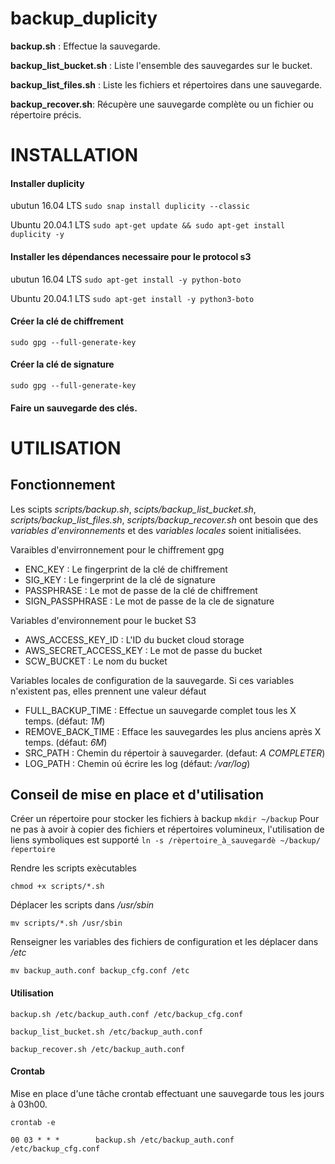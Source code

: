 # backup_duplicity


**backup.sh** : Effectue la sauvegarde.

**backup_list_bucket.sh** : Liste l'ensemble des sauvegardes sur le bucket.

**backup_list_files.sh** : Liste les fichiers et répertoires dans une sauvegarde.

**backup_recover.sh**: Récupère une sauvegarde complète ou un fichier ou répertoire précis.


# INSTALLATION

#### Installer duplicity
ubutun 16.04 LTS
`sudo snap install duplicity --classic`
	
Ubuntu 20.04.1 LTS
`sudo apt-get update && sudo apt-get install duplicity -y`

#### Installer les dépendances necessaire pour le protocol s3

ubutun 16.04 LTS
`sudo apt-get install -y python-boto`

Ubuntu 20.04.1 LTS
`sudo apt-get install -y python3-boto`

#### Créer la clé de chiffrement
  `sudo gpg --full-generate-key`

#### Créer la clé de signature
  `sudo gpg --full-generate-key`

#### Faire un sauvegarde des clés.



# UTILISATION

## Fonctionnement

Les scipts *scripts/backup.sh*, *scipts/backup_list_bucket.sh*, *scripts/backup_list_files.sh*, *scripts/backup_recover.sh* ont besoin que des *variables d'environnements* et des *variables locales* soient initialisées.

Varaibles d'envirronnement pour le chiffrement gpg

* ENC_KEY : Le fingerprint de la clé de chiffrement
* SIG_KEY : Le fingerprint de la clé de signature
* PASSPHRASE : Le mot de passe de la clé de chiffrement
* SIGN_PASSPHRASE : Le mot de passe de la cle de signature

Variables d'environnement pour le bucket S3
* AWS_ACCESS_KEY_ID : L'ID du bucket cloud storage
* AWS_SECRET_ACCESS_KEY : Le mot de passe du bucket
* SCW_BUCKET : Le nom du bucket

Variables locales de configuration de la sauvegarde.
Si ces variables n'existent pas, elles prennent une valeur défaut
* FULL_BACKUP_TIME : Effectue un sauvegarde complet tous les X temps. (défaut: *1M*)
* REMOVE_BACK_TIME : Efface les sauvegardes les plus anciens après X temps. (défaut: *6M*)
* SRC_PATH : Chemin du répertoir à sauvegarder. (defaut: *A COMPLETER*)
* LOG_PATH : Chemin oú écrire les log (défaut: */var/log*)







## Conseil de mise en place et d'utilisation

Créer un répertoire pour stocker les fichiers à backup
`mkdir ~/backup`
Pour ne pas à avoir à copier des fichiers et répertoires volumineux, l'utilisation de liens symboliques est supporté
`ln -s /rèpertoire_à_sauvegardè ~/backup/ŕepertoire`

Rendre les scripts exècutables 

`chmod +x scripts/*.sh `

Déplacer les scripts dans */usr/sbin*

`mv scripts/*.sh /usr/sbin`

Renseigner les variables des fichiers de configuration et les déplacer dans */etc*

`mv backup_auth.conf backup_cfg.conf /etc`

#### Utilisation
`backup.sh /etc/backup_auth.conf /etc/backup_cfg.conf`

`backup_list_bucket.sh /etc/backup_auth.conf`

`backup_recover.sh /etc/backup_auth.conf`

#### Crontab
Mise en place d'une tâche crontab effectuant une sauvegarde tous les jours à 03h00.

`crontab -e`

`00 03 * * *		backup.sh /etc/backup_auth.conf /etc/backup_cfg.conf`



